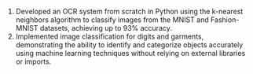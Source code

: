 1. Developed an OCR system from scratch in Python using the k-nearest neighbors algorithm to classify images from the MNIST and Fashion-MNIST datasets, achieving up to 93% accuracy.
2. Implemented image classification for digits and garments, demonstrating the ability to identify and categorize objects accurately using machine learning techniques without relying on external libraries or imports.
